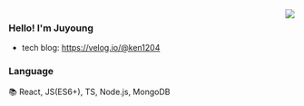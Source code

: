 <img align='right' src="https://github-readme-stats.vercel.app/api?username=tTab1204&show_icons=true&theme=tokyonight" />

### Hello! I'm Juyoung
- tech blog: https://velog.io/@ken1204

### Language
📚  React, JS(ES6+), TS, Node.js, MongoDB



